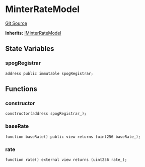 # MinterRateModel
[Git Source](https://github.com/MZero-Labs/protocol/blob/45d6176ce6231b36efc0c52a2961774481e32ec1/src/MinterRateModel.sol)

**Inherits:**
[IMinterRateModel](/src/interfaces/IMinterRateModel.sol/interface.IMinterRateModel.md)


## State Variables
### spogRegistrar

```solidity
address public immutable spogRegistrar;
```


## Functions
### constructor


```solidity
constructor(address spogRegistrar_);
```

### baseRate


```solidity
function baseRate() public view returns (uint256 baseRate_);
```

### rate


```solidity
function rate() external view returns (uint256 rate_);
```

